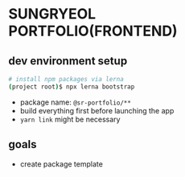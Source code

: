 # SUNGRYEOL PORTFOLIO(FRONTEND)
## dev environment setup
```sh
# install npm packages via lerna
(project root)$ npx lerna bootstrap
```
- package name: `@sr-portfolio/**`
- build everything first before launching the app
- `yarn link` might be necessary


## goals
- create package template